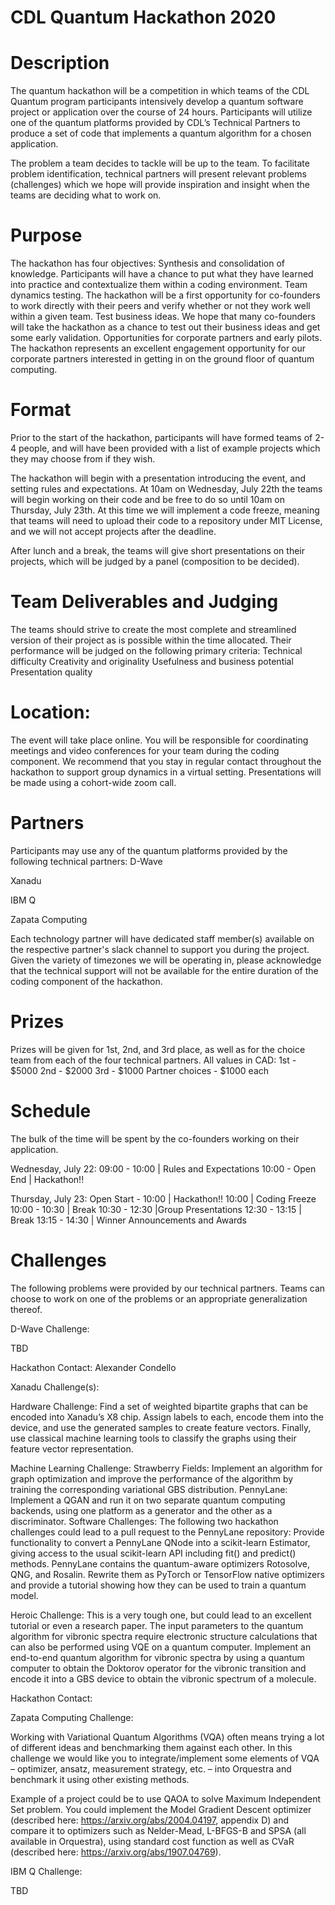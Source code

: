 # CDL Quantum Hackathon 2020

# Description

The quantum hackathon will be a competition in which teams of the CDL Quantum program participants intensively develop a quantum software project or application over the course of 24 hours. Participants will utilize one of the quantum platforms provided by CDL’s Technical Partners to produce a set of code that implements a quantum algorithm for a chosen application.

The problem a team decides to tackle will be up to the team. To facilitate problem identification, technical partners will present relevant problems (challenges) which we hope will provide inspiration and insight when the teams are deciding what to work on.  

# Purpose

The hackathon has four objectives:
Synthesis and consolidation of knowledge. Participants will have a chance to put what they have learned into practice and contextualize them within a coding environment.
Team dynamics testing. The hackathon will be a first opportunity for co-founders to work directly with their peers and verify whether or not they work well within a given team.
Test business ideas. We hope that many co-founders will take the hackathon as a chance to test out their business ideas and get some early validation.
Opportunities for corporate partners and early pilots. The hackathon represents an excellent engagement opportunity for our corporate partners interested in getting in on the ground floor of quantum computing.

# Format

Prior to the start of the hackathon, participants will have formed teams of 2-4 people, and will have been provided with a list of example projects which they may choose from if they wish.

The hackathon will begin with a presentation introducing the event, and setting rules and expectations. At 10am on Wednesday, July 22th the teams will begin working on their code and be free to do so until 10am on Thursday, July 23th. At this time we will implement a code freeze, meaning that teams will need to upload their code to a repository under MIT License, and we will not accept projects after the deadline.

After lunch and a break, the teams will give short presentations on their projects, which will be judged by a panel (composition to be decided). 

# Team Deliverables and Judging

The teams should strive to create the most complete and streamlined version of their project as is possible within the time allocated. Their performance will be judged on the following primary criteria:
Technical difficulty
Creativity and originality
Usefulness and business potential
Presentation quality

# Location: 

The event will take place online. You will be responsible for coordinating meetings and video conferences for your team during the coding component. We recommend that you stay in regular contact throughout the hackathon to support group dynamics in a virtual setting. Presentations will be made using a cohort-wide zoom call.

# Partners 

Participants may use any of the quantum platforms provided by the following technical partners:
D-Wave

Xanadu

IBM Q

Zapata Computing

Each technology partner will have dedicated staff member(s) available on the respective partner's slack channel to support you during the project. Given the variety of timezones we will be operating in, please acknowledge that the technical support will not be available for the entire duration of the coding component of the hackathon.

# Prizes

Prizes will be given for 1st, 2nd, and 3rd place, as well as for the choice team from each of the four technical partners. All values in CAD:
1st - $5000
2nd - $2000
3rd - $1000
Partner choices - $1000 each

# Schedule

The bulk of the time will be spent by the co-founders working on their application.

Wednesday, July 22: 
09:00 - 10:00 | Rules and Expectations
10:00 - Open End | Hackathon!!

Thursday, July 23: 
Open Start - 10:00 | Hackathon!!
10:00 	| Coding Freeze
10:00 - 10:30 | Break
10:30 - 12:30 |Group Presentations
12:30 - 13:15 | Break
13:15 - 14:30 | Winner Announcements and Awards

# Challenges

The following problems were provided by our technical partners. Teams can choose to work on one of the problems or an appropriate generalization thereof. 

D-Wave Challenge:

TBD

Hackathon Contact: Alexander Condello

Xanadu Challenge(s):

Hardware Challenge: Find a set of weighted bipartite graphs that can be encoded into Xanadu’s X8 chip. Assign labels to each, encode them into the device, and use the generated samples to create feature vectors. Finally, use classical machine learning tools to classify the graphs using their feature vector representation.

Machine Learning Challenge: 
Strawberry Fields: Implement an algorithm for graph optimization and improve the performance of the algorithm by training the corresponding variational GBS distribution.
PennyLane: Implement a QGAN and run it on two separate quantum computing backends, using one platform as a generator and the other as a discriminator.
Software Challenges:
The following two hackathon challenges could lead to a pull request to the PennyLane repository:
Provide functionality to convert a PennyLane QNode into a scikit-learn Estimator, giving access to the usual scikit-learn API including fit() and predict() methods.
PennyLane contains the quantum-aware optimizers Rotosolve, QNG, and Rosalin. Rewrite them as PyTorch or TensorFlow native optimizers and provide a tutorial showing how they can be used to train a quantum model.

Heroic Challenge: This is a very tough one, but could lead to an excellent tutorial or even a research paper. The input parameters to the quantum algorithm for vibronic spectra require electronic structure calculations that can also be performed using VQE on a quantum computer. Implement an end-to-end quantum algorithm for vibronic spectra by using a quantum computer to obtain the Doktorov operator for the vibronic transition and encode it into a GBS device to obtain the vibronic spectrum of a molecule. 

Hackathon Contact:

Zapata Computing Challenge:

Working with Variational Quantum Algorithms (VQA) often means trying a lot of different ideas and benchmarking them against each other. In this challenge we would like you to integrate/implement some elements of VQA – optimizer, ansatz, measurement strategy, etc. – into Orquestra and benchmark it using other existing methods.
 
Example of a project could be to use QAOA to solve Maximum Independent Set problem. You could implement the Model Gradient Descent optimizer (described here: https://arxiv.org/abs/2004.04197, appendix D) and compare it to optimizers such as Nelder-Mead, L-BFGS-B and SPSA (all available in Orquestra), using standard cost function as well as CVaR (described here: https://arxiv.org/abs/1907.04769).

IBM Q Challenge:

TBD

